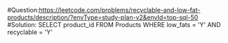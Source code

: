 #Question:https://leetcode.com/problems/recyclable-and-low-fat-products/description/?envType=study-plan-v2&envId=top-sql-50
#Solution:
SELECT product_id
FROM Products
WHERE low_fats = 'Y' AND recyclable = 'Y'
